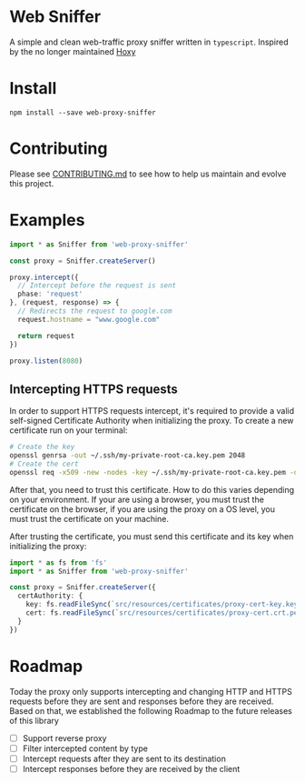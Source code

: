 # Web Sniffer

A simple and clean web-traffic proxy sniffer written in `typescript`. Inspired by the no longer maintained [Hoxy](https://github.com/greim/hoxy)

# Install

`npm install --save web-proxy-sniffer`

# Contributing

Please see [CONTRIBUTING.md](/CONTRIBUTING.md) to see how to help us maintain and evolve this project.

# Examples
```typescript
import * as Sniffer from 'web-proxy-sniffer'

const proxy = Sniffer.createServer()

proxy.intercept({
  // Intercept before the request is sent
  phase: 'request'
}, (request, response) => {
  // Redirects the request to google.com
  request.hostname = "www.google.com"

  return request
})

proxy.listen(8080)
```

## Intercepting HTTPS requests

In order to support HTTPS requests intercept, it's required to provide a valid self-signed Certificate Authority when initializing the proxy.
To create a new certificate run on your terminal:

```bash
# Create the key
openssl genrsa -out ~/.ssh/my-private-root-ca.key.pem 2048
# Create the cert
openssl req -x509 -new -nodes -key ~/.ssh/my-private-root-ca.key.pem -days 1024 -out ~/.ssh/my-private-root-ca.crt.pem -subj "/C=US/ST=Utah/L=Provo/O=ACME Signing Authority Inc/CN=example.com"
```

After that, you need to trust this certificate. How to do this varies depending on your environment. If your are using a browser, you must trust the certificate on the browser,
if you are using the proxy on a OS level, you must trust the certificate on your machine.

After trusting the certificate, you must send this certificate and its key when initializing the proxy:

```typescript
import * as fs from 'fs'
import * as Sniffer from 'web-proxy-sniffer'

const proxy = Sniffer.createServer({
  certAuthority: {
    key: fs.readFileSync(`src/resources/certificates/proxy-cert-key.key.pem`),
    cert: fs.readFileSync(`src/resources/certificates/proxy-cert.crt.pem`)
  }
})
```

# Roadmap

Today the proxy only supports intercepting and changing HTTP and HTTPS requests before they are sent and responses before they are received.
Based on that, we established the following Roadmap to the future releases of this library

- [ ] Support reverse proxy
- [ ] Filter intercepted content by type
- [ ] Intercept requests after they are sent to its destination
- [ ] Intercept responses before they are received by the client
